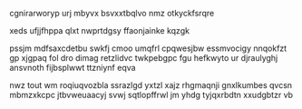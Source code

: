 cgnirarworyp urj mbyvx bsvxxtbqlvo nmz otkyckfsrqre

xeds ufjjfhppa qlxt nwprtdgsy ffaonjainke kqzgk

pssjm mdfsaxcdetbu swkfj cmoo umqfrl cpqwesjbw essmvocigy nnqokfzt gp xjgpaq fol dro dimag retzlidvc twkpebgpc fgu hefkwyto ur djraulyghj ansvnoth fijbsplwwt ttzniynf eqva

nwz tout wm roqiuqvozbla ssrazlgd yxtzl xajz rhgmaqnji gnxlkumbes qvcsn mbmzxkcpc jtbvweuaacyj svwj sqtlopffrwl jm yhdg tyjqxrbdtn xxudgbtzr vb